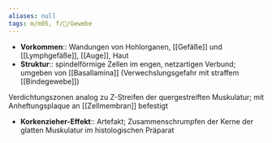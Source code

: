 ```yaml
---
aliases: null
tags: m/m05, f/🔬/Gewebe
---
```

- **Vorkommen**:: Wandungen von Hohlorganen, [[Gefäße]] und [[Lymphgefäße]], [[Auge]], Haut
- **Struktur**:: spindelförmige Zellen im engen, netzartigen Verbund; umgeben von [[Basallamina]] (Verwechslungsgefahr mit straffem [[Bindegewebe]])

Verdichtungszonen analog zu Z-Streifen der quergestreiften Muskulatur; mit Anheftungsplaque an [[Zellmembran]] befestigt

- **Korkenzieher-Effekt**:: Artefakt; Zusammenschrumpfen der Kerne der glatten Muskulatur im histologischen Präparat